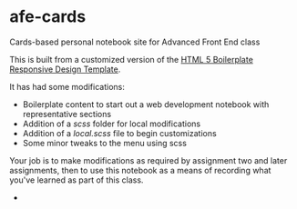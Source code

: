 # afe-cards
Cards-based personal notebook site for Advanced Front End class

This is built from a customized version of the [HTML 5 Boilerplate](https://html5boilerplate.com/) [Responsive Design Template](http://www.initializr.com/).

It has had some modifications:

* Boilerplate content to start out a web development notebook with representative sections
* Addition of a _scss_ folder for local modifications
* Addition of a _local.scss_ file to begin customizations
* Some minor tweaks to the menu using scss

Your job is to make modifications as required by assignment two and later assignments, then to use this notebook as a means of recording what you've learned as part of this class.

*
